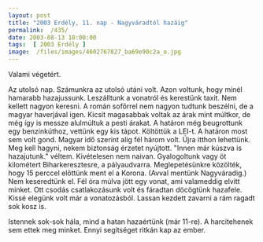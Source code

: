 ```yaml
---
layout: post
title: "2003 Erdély, 11. nap - Nagyváradtól hazáig"
permalink:  /435/ 
date: 2003-08-13 10:00:00
tags:  [ 2003 Erdély ] 
image:  /files/images/4602767827_ba69e98c2a_o.jpg 
---
```

Valami végetért.

Az utolsó nap. Számunkra az utolsó utáni volt. Azon voltunk, hogy minél hamarabb hazajussunk. Leszálltunk a vonatról és kerestünk taxit. Nem kellett nagyon keresni. A román sofőrrel nem nagyon tudtunk beszélni, de a magyar haverjával igen. Kicsit magasabbak voltak az árak mint múltkor, de még így is messze alulmúltuk a pesti árakat. A határon még beugrottunk egy benzinkúthoz, vettünk egy kis tápot. Költöttük a LEI-t. A határon most sem volt gond. Magyar idő szerint alig fél három volt. Újra itthon lehettünk. Meg kell hagyni, nekem biztonság érzetet nyújtott. "Innen már kúszva is hazajutunk." véltem. Kivételesen nem naivan. Gyalogoltunk vagy öt kilométert Biharkeresztesre, a pályaudvarra. Meglepetésünkre közölték, hogy 15 perccel előttünk ment el a Korona. (Avval mentünk Nagyváradig.) Nem keseredtünk el. Fél óra múlva jött egy vonat, ami valameddig elvitt minket. Ott csodás csatlakozásunk volt és fáradtan döcögtünk hazafele. Kissé elegünk volt már a vonatozásból. Lassan kezdett zavarni a rám ragadt sok kosz is.

Istennek sok-sok hála, mind a hatan hazaértünk (már 11-re). A harcitehenek sem ettek meg minket. Ennyi segítséget ritkán kap az ember.

